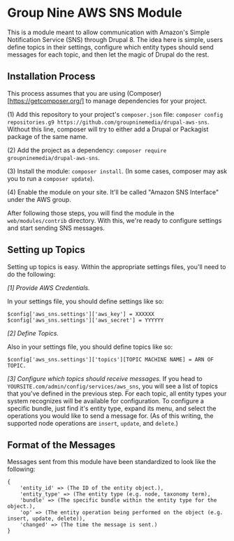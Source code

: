 # Group Nine AWS SNS Module

This is a module meant to allow communication with Amazon's Simple Notification Service (SNS) through Drupal 8. The idea here is simple, users define topics in their settings, configure which entity types should send messages for each topic, and then let the magic of Drupal do the rest.

## Installation Process
This process assumes that you are using (Composer)[https://getcomposer.org/] to manage dependencies for your project. 

(1) Add this repository to your project's `composer.json` file: `composer config repositories.g9 https://github.com/groupninemedia/drupal-aws-sns`. Without this line, composer will try to either add a Drupal or Packagist package of the same name. 

(2) Add the project as a dependency: `composer require groupninemedia/drupal-aws-sns`.

(3) Install the module: `composer install`. (In some cases, composer may ask you to run a `composer update`).

(4) Enable the module on your site. It'll be called "Amazon SNS Interface" under the AWS group.

After following those steps, you will find the module in the `web/modules/contrib` directory. With this, we're ready to configure settings and start sending SNS messages. 

## Setting up Topics 

Setting up topics is easy. Within the appropriate settings files, you'll need to do the following:

*[1] Provide AWS Credentials.*

In your settings file, you should define settings like so:
```
$config['aws_sns.settings']['aws_key'] = XXXXXX
$config['aws_sns.settings']['aws_secret'] = YYYYYY
```

*[2] Define Topics.*

Also in your settings file, you should define topics like so:
```
$config['aws_sns.settings']['topics'][TOPIC MACHINE NAME] = ARN OF TOPIC.
```

*[3] Configure which topics should receive messages.*
If you head to `YOURSITE.com/admin/config/services/aws_sns`, you will see a list of topics that you've defined in the previous step. For each topic, all entity types your system recognizes will be available for configuration. To configure a specific bundle, just find it's entity type, expand its menu, and select the operations you would like to send a message for. (As of this writing, the supported node operations are `insert`, `update`, and `delete`.)


## Format of the Messages

Messages sent from this module have been standardized to look like the following:
```
{
    'entity_id' => (The ID of the entity object.),
    'entity_type' => (The entity type (e.g. node, taxonomy term),
    'bundle' => (The specific bundle within the entity type for the object.),
    'op' => (The entity operation being performed on the object (e.g. insert, update, delete)),
    'changed' => (The time the message is sent.)
}
```